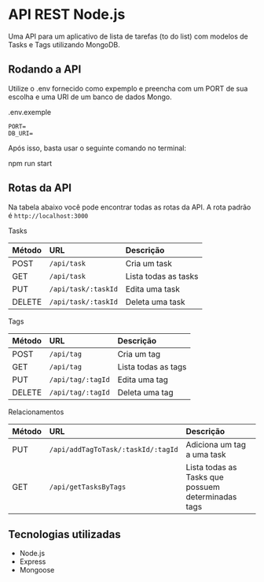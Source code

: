 # API REST Node.js

Uma API para um aplicativo de lista de tarefas (to do list) com modelos de Tasks e Tags utilizando MongoDB.

## Rodando a API

Utilize o .env fornecido como expemplo e preencha com um PORT de sua escolha e uma URI de um banco de dados Mongo.

.env.exemple
```
PORT=
DB_URI=
```

Após isso, basta usar o seguinte comando no terminal:

npm run start

## Rotas da API

Na tabela abaixo você pode encontrar todas as rotas da API.
A rota padrão é `http://localhost:3000`

Tasks

| Método | URL | Descrição |
| :--- | :--- | :--- |
| POST | `/api/task` | Cria um task |
| GET | `/api/task` | Lista todas as tasks |
| PUT | `/api/task/:taskId` | Edita uma task |
| DELETE | `/api/task/:taskId` | Deleta uma task |

Tags

| Método | URL | Descrição |
| :--- | :--- | :--- |
| POST | `/api/tag` | Cria um tag |
| GET | `/api/tag` | Lista todas as tags |
| PUT | `/api/tag/:tagId` | Edita uma tag |
| DELETE | `/api/tag/:tagId` | Deleta uma tag |

Relacionamentos

| Método | URL | Descrição |
| :--- | :--- | :--- |
| PUT | `/api/addTagToTask/:taskId/:tagId` | Adiciona um tag a uma task |
| GET | `/api/getTasksByTags` | Lista todas as Tasks que possuem determinadas tags |

## Tecnologias utilizadas

* Node.js
* Express
* Mongoose
